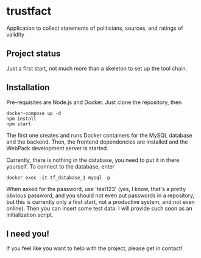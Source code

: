 # trustfact
Application to collect statements of politicians, sources, and ratings of validity

## Project status
Just a first start, not much more than a skeleton to set up the tool chain.

## Installation
Pre-requisites are Node.js and Docker. Just clone the repository, then

    docker-compose up -d
    npm install
    npm start
    
The first one creates and runs Docker containers for the MySQL database and the backend.
Then, the frontend dependencies are installed and the WebPack development server is started.

Currently, there is nothing in the database, you need to put it in there yourself. To connect to
the database, enter

    docker exec -it tf_database_1 mysql -p
    
When asked for the password, use 'test123' (yes, I know, that's a pretty obvious password, and you
should not even put passwords in a repository, but this is currently only a first start, not a
productive system, and not even online). Then you can insert some test data. I will provide such
soon as an initialization script.

## I need you!
If you feel like you want to help with the project, please get in contact!
